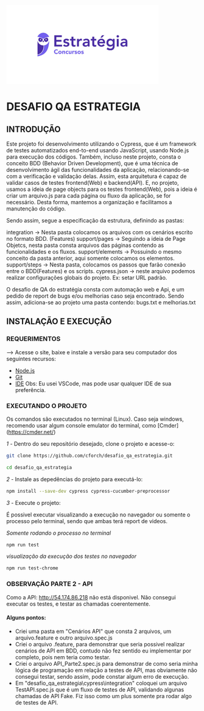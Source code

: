 ![picture alt](./imagens/estrategia-concursos.png "Estratégia Logo")

# DESAFIO QA ESTRATEGIA

## INTRODUÇÃO

Este projeto foi desenvolvimento utilizando o Cypress, que é um framework de testes automatizados end-to-end usando JavaScript, usando Node.js para execução dos códigos.
Também, incluso neste projeto, consta o conceito BDD (Behavior Driven Development), que é uma técnica de desenvolvimento ágil das funcionalidades da aplicação, relacionando-se com a verificação e validação delas.
Assim, esta arquitetura é capaz de validar casos de testes frontend(Web) e backend(API).
E, no projeto, usamos a ideia de page objects para os testes frontend(Web), pois a ideia é criar um arquivo.js para cada página ou fluxo da aplicação, se for necessário.
Desta forma, mantemos a organização e facilitamos a manutenção do código.

Sendo assim, segue a especificação da estrutura, definindo as pastas:

integration -> Nesta pasta colocamos os arquivos com os cenários escrito no formato BDD. (Features)
support/pages -> Seguindo a ideia de Page Objetcs, nesta pasta consta arquivos das páginas contendo as funcionalidades e os fluxos.
support/elements -> Possuindo o mesmo conceito da pasta anterior, aqui somente colocamos os elementos.
support/steps -> Nesta pasta, colocamos os passos que farão conexão entre o BDD(Features) e os scripts.
cypress.json -> neste arquivo podemos realizar configurações globais do projeto. Ex: setar URL padrão.

O desafio de QA do estratégia consta com automação web e Api, e um pedido de report de bugs e/ou melhorias caso seja encontrado.
Sendo assim, adiciona-se ao projeto uma pasta contendo: bugs.txt e melhorias.txt

## INSTALAÇÃO E EXECUÇÃO

### REQUERIMENTOS

--> Acesse o site, baixe e instale a versão para seu computador dos seguintes recursos:
- [Node.js](https://nodejs.org/en/download/)  
- [Git](https://git-scm.com/download/) 
- [IDE](https://code.visualstudio.com/) Obs: Eu usei VSCode, mas pode usar qualquer IDE de sua preferência.

### EXECUTANDO O PROJETO

Os comandos são executados no terminal (Linux).
Caso seja windows, recomendo usar algum console emulator do terminal, como [Cmder] (https://cmder.net/)

*1* - Dentro do seu repositório desejado, clone o projeto e acesse-o:

```sh 
git clone https://github.com/cforch/desafio_qa_estrategia.git 
``` 
```sh
cd desafio_qa_estrategia
```

*2* - Instale as depedências do projeto para executá-lo:

```sh
npm install --save-dev cypress cypress-cucumber-preprocessor
```

*3* - Execute o projeto:

É possivel executar visualizando a execução no navegador ou somente o processo pelo terminal, sendo que ambas terá report de videos.

*Somente rodando o processo no terminal*
```sh
npm run test
```

*visualização da execução dos testes no navegador*
```sh
npm run test-chrome
```
### OBSERVAÇÃO PARTE 2 - API

Como a API: http://54.174.86.218 não está disponivel. Não consegui executar os testes, e testar as chamadas coerentemente.
#### Alguns pontos:
- Criei uma pasta em "Cenários API" que consta 2 arquivos, um arquivo.feature e outro arquivo.spec.js
- Criei o arquivo .feature, para demonstrar que seria possivel realizar cenários de API em BDD, contudo não fez sentido eu implementar por completo, pois nem teria como testar.
- Criei o arquivo API_Parte2.spec.js para demonstrar de como seria minha lógica de programação em relação a testes de API, mas obviamente não consegui testar, sendo assim, pode constar algum erro de execução. 
- Em "desafio_qa_estrategia\cypress\integration" coloquei um arquivo TestAPI.spec.js que é um fluxo de testes de API, validando algunas chamadas de API Fake. Fiz isso como um plus somente pra rodar algo de testes de API.
